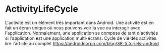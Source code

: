 # ActivityLifeCycle
L'activité est un élément très important dans Android. Une activité est en fait un écran unique où nous pouvons voir la vue ou interagir avec l'application. Normalement, une application se compose de tant d'activités si l'application est une application multi-écrans. Cycle de vie des activités:
lire l'article au complet https://androidcorpo.com/blog/88-tutoriels-android
